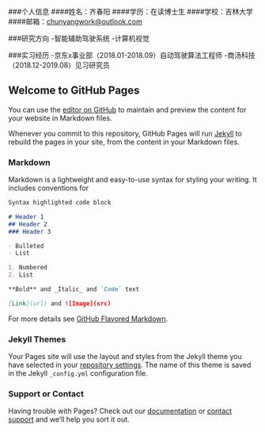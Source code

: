 ###个人信息
####姓名：齐春阳
####学历：在读博士生
####学校：吉林大学
####邮箱：chunyangwork@outlook.com


###研究方向
-智能辅助驾驶系统
-计算机视觉

###实习经历
-京东x事业部（2018.01-2018.09）自动驾驶算法工程师
-商汤科技（2018.12-2019.08）见习研究员
## Welcome to GitHub Pages

You can use the [editor on GitHub](https://github.com/xiaoyang666/chunyabng.github.com/edit/master/index.md) to maintain and preview the content for your website in Markdown files.

Whenever you commit to this repository, GitHub Pages will run [Jekyll](https://jekyllrb.com/) to rebuild the pages in your site, from the content in your Markdown files.

### Markdown

Markdown is a lightweight and easy-to-use syntax for styling your writing. It includes conventions for

```markdown
Syntax highlighted code block

# Header 1
## Header 2
### Header 3

- Bulleted
- List

1. Numbered
2. List

**Bold** and _Italic_ and `Code` text

[Link](url) and ![Image](src)
```

For more details see [GitHub Flavored Markdown](https://guides.github.com/features/mastering-markdown/).

### Jekyll Themes

Your Pages site will use the layout and styles from the Jekyll theme you have selected in your [repository settings](https://github.com/xiaoyang666/chunyabng.github.com/settings). The name of this theme is saved in the Jekyll `_config.yml` configuration file.

### Support or Contact

Having trouble with Pages? Check out our [documentation](https://help.github.com/categories/github-pages-basics/) or [contact support](https://github.com/contact) and we’ll help you sort it out.
